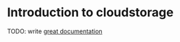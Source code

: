 # Introduction to cloudstorage

TODO: write [great documentation](http://jacobian.org/writing/what-to-write/)
